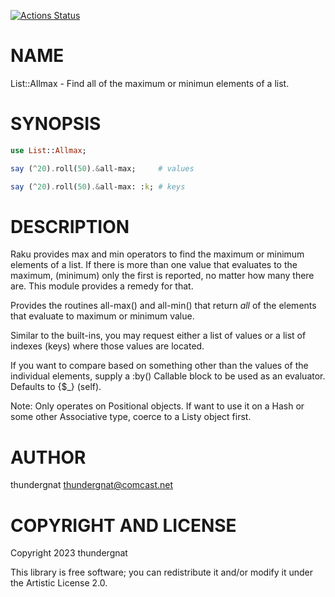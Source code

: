 [![Actions Status](https://github.com/thundergnat/List-Allmax/actions/workflows/test.yml/badge.svg)](https://github.com/thundergnat/List-Allmax/actions)

NAME
====

List::Allmax - Find all of the maximum or minimun elements of a list.

SYNOPSIS
========

```raku
use List::Allmax;

say (^20).roll(50).&all-max;     # values

say (^20).roll(50).&all-max: :k; # keys
```

DESCRIPTION
===========

Raku provides max and min operators to find the maximum or minimum elements of a list. If there is more than one value that evaluates to the maximum, (minimum) only the first is reported, no matter how many there are. This module provides a remedy for that.

Provides the routines all-max() and all-min() that return _all_ of the elements that evaluate to maximum or minimum value.

Similar to the built-ins, you may request either a list of values or a list of indexes (keys) where those values are located.

If you want to compare based on something other than the values of the individual elements, supply a :by() Callable block to be used as an evaluator. Defaults to {$_} (self).

Note: Only operates on Positional objects. If want to use it on a Hash or some other Associative type, coerce to a Listy object first.

AUTHOR
======

thundergnat <thundergnat@comcast.net>

COPYRIGHT AND LICENSE
=====================

Copyright 2023 thundergnat

This library is free software; you can redistribute it and/or modify it under the Artistic License 2.0.

